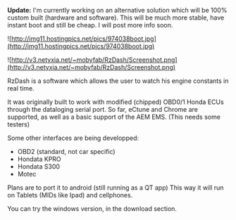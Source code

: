 **Update:** I'm currently working on an alternative solution which will be 100% custom built (hardware and software). This will be much more stable, have instant boot and still be cheap. I will post more info soon.

![http://img11.hostingpics.net/pics/974038boot.jpg](http://img11.hostingpics.net/pics/974038boot.jpg)

![http://v3.netyxia.net/~mobyfab/RzDash/Screenshot.png](http://v3.netyxia.net/~mobyfab/RzDash/Screenshot.png)

RzDash is a software which allows the user to watch his engine constants in real time.

It was originally built to work with modified (chipped) OBD0/1 Honda ECUs through the dataloging serial port. So far, eCtune and Chrome are supported, as well as a basic support of the AEM EMS. (This needs some testers)

Some other interfaces are being developped:
- OBD2 (standard, not car specific)
- Hondata KPRO
- Hondata S300
- Motec

Plans are to port it to android (still running as a QT app)
This way it will run on Tablets (MIDs like Ipad) and cellphones.

You can try the windows version, in the download section.